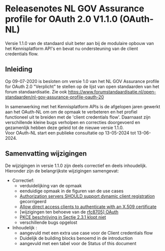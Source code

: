 # Releasenotes NL GOV Assurance profile for OAuth 2.0 V1.1.0 (OAuth-NL)

Versie 1.1.0 van de standaard sluit beter aan bij de modulaire opbouw van het Kennisplatform API's en bevat nu ondersteuning van de client credentials flow.

## Inleiding
Op 09-07-2020 is besloten om versie 1.0 van het NL GOV Assurance profile for OAuth 2.0 "Verplicht" te stellen op de lijst van open standaarden van het forum standaardisatie. Zie ook https://www.forumstandaardisatie.nl/open-standaarden/nl-gov-assurance-profile-oauth-20

In samenwerking met het Kennisplatform APIs is de afgelopen jaren gewerkt aan het OAuth-NL om om de opmaak te verbeteren en het profiel functioneel uit te breiden met de 'client credentials flow'. Daarnaast zijn verschillende kleine bugs verholpen en correcties doorgevoerd en gezamenlijk hebben deze geleid tot de nieuwe versie 1.1.0.  
Voor OAuth-NL start een publieke consultatie op 13-05-2024 tot 13-06-2024.  

## Samenvatting wijzigingen

De wijzigingen in versie 1.1.0 zijn deels correctief en deels inhoudelijk. Hieronder zijn de belangrijkste wijzigingen samengevat:

- Correctief:
  - verduidelijking van de opmaak
  - eenduidige opmaak in de figuren van de use cases
  - [Authorization servers SHOULD support dynamic client registration](https://github.com/Logius-standaarden/OAuth-NL-profiel/issues/39) gecorrigeerd
  - [Allow direct access clients to authenticate with an X.509 certificate](https://github.com/Logius-standaarden/OAuth-NL-profiel/issues/34)
  - [wijzigingen ten behoeve van de [rfc8705\] OAuth](https://github.com/Logius-standaarden/OAuth-NL-profiel/issues/42)
  - [PKCE beschrijving in Sectie 2.3.1 klopt niet](https://github.com/Logius-standaarden/OAuth-NL-profiel/issues/13)
  - verschillende bugs opgelost
- Inhoudelijk :
  - aangevuld met een extra use case voor de Client credentials flow
  - Duidelijk de building blocks benoemd in de introduction
  - aangevuld met een tabel voor de Status of this document
  
